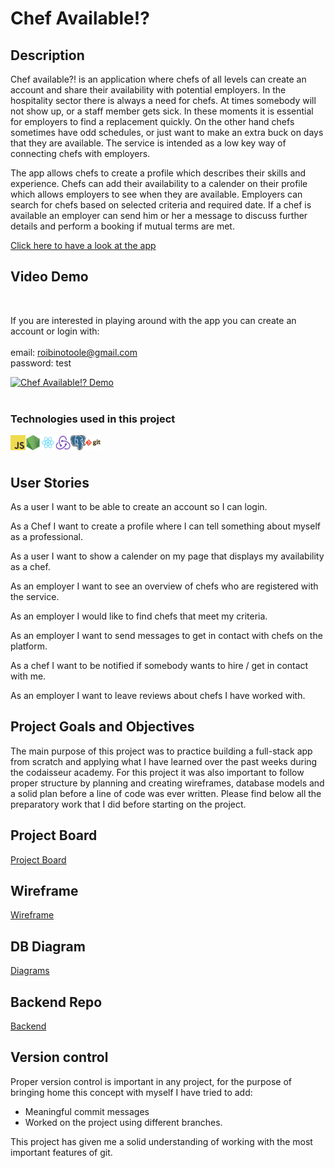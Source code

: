 # Chef Available!?

## Description
Chef available?! is an application where chefs of all levels can create an account and share their availability with potential employers. In the hospitality sector there is always a need for chefs. At times somebody will not show up, or a staff member gets sick. In these moments it is essential for employers to find a replacement quickly. On the other hand chefs sometimes have odd schedules, or just want to make an extra buck on days that they are available. The service is intended as a low key way of connecting chefs with employers.

The app allows chefs to create a profile which describes their skills and experience. Chefs can add their availability to a calender on their profile which allows employers to see when they are available. Employers can search for chefs based on selected criteria and required date. If a chef is available an employer can send him or her a message to discuss further details and perform a booking if mutual terms are met.

[Click here to have a look at the app](https://zen-hamilton-949754.netlify.app/)

## Video Demo 
<br/>

If you are interested in playing around with the app you can create an account or login with: <br/><br/>
email: roibinotoole@gmail.com <br/>
password: test <br/>

[![Chef Available!? Demo](https://img.youtube.com/vi/u8zJCZMMB9k/0.jpg)](https://www.youtube.com/watch?v=u8zJCZMMB9k) <br/><br/>

### Technologies used in this project

<img align="left" alt="JavaScript" width="24px" src="https://raw.githubusercontent.com/github/explore/80688e429a7d4ef2fca1e82350fe8e3517d3494d/topics/javascript/javascript.png" />
<img align="left" alt="Node.js" width="24px" src="https://raw.githubusercontent.com/github/explore/80688e429a7d4ef2fca1e82350fe8e3517d3494d/topics/nodejs/nodejs.png" />
<img align="left" alt="React" width="24px" src="https://raw.githubusercontent.com/github/explore/80688e429a7d4ef2fca1e82350fe8e3517d3494d/topics/react/react.png" />
<img align="left" alt="Redux" width="24px" src="https://raw.githubusercontent.com/github/explore/80688e429a7d4ef2fca1e82350fe8e3517d3494d/topics/redux/redux.png" />
<img align="left" alt="MySQL" width="24px" src="https://raw.githubusercontent.com/github/explore/80688e429a7d4ef2fca1e82350fe8e3517d3494d/topics/postgresql/postgresql.png" />
<img align="left" alt="Git" width="24px" src="https://raw.githubusercontent.com/github/explore/80688e429a7d4ef2fca1e82350fe8e3517d3494d/topics/git/git.png" />
<br/> <br/>


## User Stories

As a user I want to be able to create an account so I can login.

As a Chef I want to create a profile where I can tell something about myself as a professional.

As a user I want to show a calender on my page that displays my availability as a chef.

As an employer I want to see an overview of chefs who are registered with the service.

As an employer I would like to find chefs that meet my criteria. 

As an employer I want to send messages to get in contact with chefs on the platform.

As a chef I want to be notified if somebody wants to hire / get in contact with me.
      
As an employer I want to leave reviews about chefs I have worked with.

## Project Goals and Objectives

The main purpose of this project was to practice building a full-stack app from scratch and applying 
what I have learned over the past weeks during the codaisseur academy. For this project it was also important
to follow proper structure by planning and creating wireframes, database models and a solid plan before
a line of code was ever written. Please find below all the preparatory work that I did before starting on the
project.

## Project Board

[Project Board](https://github.com/RDOToole89/chef-available-client/projects/1)

## Wireframe

[Wireframe](https://wireframepro.mockflow.com/view/M1a7cdbf85114bbbc76b1f601042341311605703879138)

## DB Diagram

[Diagrams](https://dbdiagram.io/d/5f9bddd43a78976d7b79cfde)

## Backend Repo

[Backend](https://github.com/RDOToole89/chef-available-server)

## Version control
Proper version control is important in any project, for the purpose of bringing home
this concept with myself I have tried to add:

* Meaningful commit messages
* Worked on the project using different branches.

This project has given me a solid understanding of working with the most important features of git.



